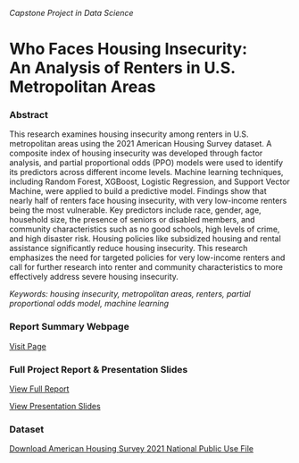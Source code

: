 *Capstone Project in Data Science*
# Who Faces Housing Insecurity:  <br> An Analysis of Renters in U.S. Metropolitan Areas

### Abstract
This research examines housing insecurity among renters in U.S. metropolitan areas using the 2021 American Housing Survey dataset. A composite index of housing insecurity was developed through factor analysis, and partial proportional odds (PPO) models were used to identify its predictors across different income levels. Machine learning techniques, including Random Forest, XGBoost, Logistic Regression, and Support Vector Machine, were applied to build a predictive model. Findings show that nearly half of renters face housing insecurity, with very low-income renters being the most vulnerable. Key predictors include race, gender, age, household size, the presence of seniors or disabled members, and community characteristics such as no good schools, high levels of crime, and high disaster risk. Housing policies like subsidized housing and rental assistance significantly reduce housing insecurity. This research emphasizes the need for targeted policies for very low-income renters and call for further research into renter and community characteristics to more effectively address severe housing insecurity.

*Keywords: housing insecurity, metropolitan areas, renters, partial proportional odds model, machine learning*

### Report Summary Webpage
[Visit Page](https://geunsangoh.github.io/housing-insecurity/)

### Full Project Report & Presentation Slides
[View Full Report](https://github.com/GeunSangOh/housing-insecurity/blob/main/FinalReport_Who%20face%20housing%20insecurity.pdf)

[View Presentation Slides](https://github.com/GeunSangOh/housing-insecurity/blob/main/Capstone_Presentation.pdf)

### Dataset
[Download American Housing Survey 2021 National Public Use File](https://www2.census.gov/programs-surveys/ahs/2021/AHS%202021%20National%20PUF%20v1.0%20Flat%20CSV.zip)
